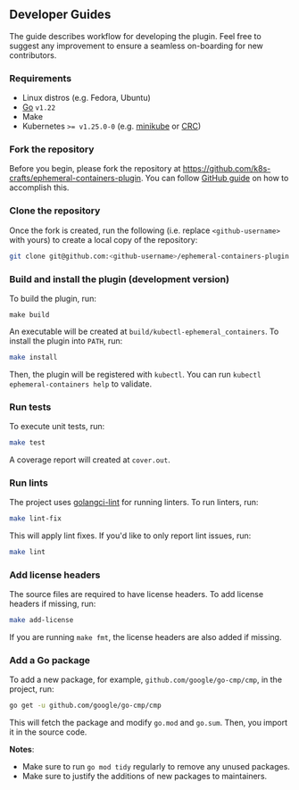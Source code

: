 ## Developer Guides

The guide describes workflow for developing the plugin. Feel free to suggest any improvement to ensure a seamless on-boarding for new contributors.

### Requirements

- Linux distros (e.g. Fedora, Ubuntu)
- [Go](https://go.dev/doc/install) `v1.22`
- Make
- Kubernetes `>= v1.25.0-0` (e.g. [minikube](https://minikube.sigs.k8s.io/docs/) or [CRC](https://developers.redhat.com/products/openshift-local/getting-started))

### Fork the repository

Before you begin, please fork the repository at https://github.com/k8s-crafts/ephemeral-containers-plugin. You can follow [GitHub guide](https://docs.github.com/en/pull-requests/collaborating-with-pull-requests/working-with-forks/fork-a-repo) on how to accomplish this.

### Clone the repository

Once the fork is created, run the following (i.e. replace `<github-username>` with yours) to create a local copy of the repository:

```bash
git clone git@github.com:<github-username>/ephemeral-containers-plugin.git
```

### Build and install the plugin (development version)

To build the plugin, run:

```
make build
```

An executable will be created at `build/kubectl-ephemeral_containers`. To install the plugin into `PATH`, run:

```bash
make install
```

Then, the plugin will be registered with `kubectl`. You can run `kubectl ephemeral-containers help` to validate.

### Run tests

To execute unit tests, run:

```bash
make test
```

A coverage report will created at `cover.out`.

### Run lints

The project uses [golangci-lint](https://golangci-lint.run/) for running linters. To run linters, run:

```bash
make lint-fix
```

This will apply lint fixes. If you'd like to only report lint issues, run:

```bash
make lint
```

### Add license headers

The source files are required to have license headers. To add license headers if missing, run:

```bash
make add-license
```

If you are running `make fmt`, the license headers are also added if missing.

### Add a Go package

To add a new package, for example, `github.com/google/go-cmp/cmp`, in the project, run:

```bash
go get -u github.com/google/go-cmp/cmp
```

This will fetch the package and modify `go.mod` and `go.sum`. Then, you import it in the source code.

**Notes**:

- Make sure to run `go mod tidy` regularly to remove any unused packages.
- Make sure to justify the additions of new packages to maintainers.
